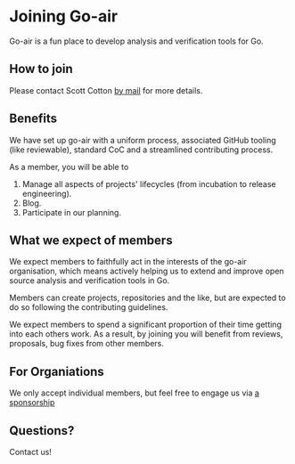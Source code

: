 # Joining Go-air

Go-air is a fun place to develop analysis and verification tools for Go.

## How to join

Please contact Scott Cotton [by mail](mailto://scott@mindowl.com) for more
details.

## Benefits

We have set up go-air with a uniform process, associated GitHub 
tooling (like reviewable), standard CoC and a streamlined 
contributing process.

As a member, you will be able to

1. Manage all aspects of projects' lifecycles (from incubation
to release engineering).
1. Blog.
1. Participate in our planning.

## What we expect of members

We expect members to faithfully act in the interests of the 
go-air organisation, which means actively helping us to 
extend and improve open source analysis and verification tools
in Go.

Members can create projects, repositories and the like, but 
are expected to do so following the contributing guidelines.

We expect members to spend a significant proportion of their time
getting into each others work.  As a result, by joining you will
benefit from reviews, proposals, bug fixes from other members.

## For Organiations

We only accept individual members, but feel free to 
engage us via [a sponsorship](https://github.com/sponsors/go-air)

## Questions?

Contact us!









